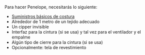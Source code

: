 Para hacer Penelope, necesitarás lo siguiente:

*   [Suministros básicos de costura](/docs/sewing/basic-sewing-supplies)
*   Alrededor de 1 metro de un tejido adecuado
*   Un cipper invisible
*   Interfaz para la cintura (si se usa) y tal vez para el ventilador y el empalme
*   Algún tipo de cierre para la cintura (si se usa)
*   Opcionalmente: tela de revestimiento
